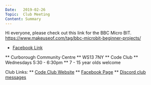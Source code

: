 ```yaml
---
Date:   2019-02-26
Topic:  Club Meeting
Content: Summary
---
```

Hi everyone, please check out this link for the BBC Micro BIT.   https://www.makeuseof.com/tag/bbc-microbit-beginner-projects/

* [Facebook Link](https://www.facebook.com/1481985248595237/posts/1932908573502900/)


** Curborough Community Centre
** WS13 7NY
** Code Club
** Wednesdays 5:30 - 6:30pm
** 7 - 15 year olds welcome

Club Links:
** [Code Club Website](https://lichfield-code-club.github.io/)
** [Facebook Page](https://www.facebook.com/LichfieldCoders)
** [Discord club messages](https://discord.gg/szz6xGK)
